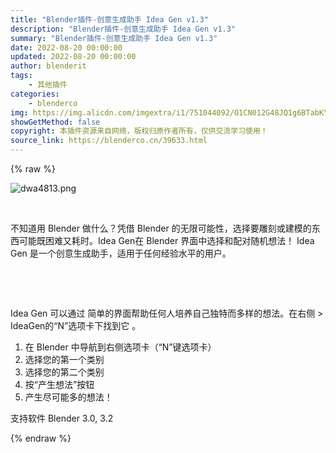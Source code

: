 ```yaml
---
title: "Blender插件-创意生成助手 Idea Gen v1.3"
description: "Blender插件-创意生成助手 Idea Gen v1.3"
summary: "Blender插件-创意生成助手 Idea Gen v1.3"
date: 2022-08-20 00:00:00
updated: 2022-08-20 00:00:00
author: blenderit
tags: 
    - 其他插件
categories:
    - blenderco
img: https://img.alicdn.com/imgextra/i1/751044092/O1CN012G48JQ1g6BTabKYMa_!!751044092.png
showGetMethod: false
copyright: 本插件资源来自网络，版权归原作者所有，仅供交流学习使用！
source_link: https://blenderco.cn/39633.html
---
```


{% raw %}
<p><img class="aligncenter" src="https://img.alicdn.com/imgextra/i1/751044092/O1CN012G48JQ1g6BTabKYMa_!!751044092.png" alt="dwa4813.png"></p><p> </p><p>不知道用 Blender 做什么？凭借 Blender 的无限可能性，选择要雕刻或建模的东西可能既困难又耗时。Idea Gen在 Blender 界面中选择和配对随机想法！ Idea Gen 是一个创意生成助手，适用于任何经验水平的用户。</p><p> </p><p> </p><p>Idea Gen 可以通过 简单的界面帮助任何人培养自己独特而多样的想法。在右侧 &gt; IdeaGen的“N”选项卡下找到它 。</p><ol>
<li>在 Blender 中导航到右侧选项卡（“N”键选项卡）</li>
<li>选择您的第一个类别</li>
<li>选择您的第二个类别</li>
<li>按“产生想法”按钮</li>
<li>产生尽可能多的想法！</li>
</ol><p>支持软件 Blender 3.0, 3.2</p>
<div style="display: none">blenderco</div>
{% endraw %}
